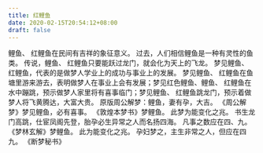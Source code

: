 ```yaml
---
title: 红鲤鱼
date: 2020-02-15T20:54:12+08:00
draft: false
---
```


鲤鱼、 红鲤鱼在民间有吉祥的象征意义。
过去，人们相信鲤鱼是一种有灵性的鱼类。
传说，鲤鱼、 红鲤鱼只要能跃过龙门，就会化为天上的飞龙。
梦见鲤鱼、 红鲤鱼，代表的是做梦人学业上的成功与事业上的发展。
梦见鲤鱼、 红鲤鱼在鱼塘里游来游去，表明做梦人在事业上会有发展；梦见红色鲤鱼、鲤鱼、 红鲤鱼在水中蹦跳，预示做梦人家里将有喜事临门；梦见鲤鱼、 红鲤鱼跳龙门，预示着做梦人将飞黄腾达，大富大贵。
原版周公解梦：鲤鱼，妻有孕，大吉。
《周公解梦》梦见鲤鱼，必有喜事。
《敦煌本梦书》梦鲤鱼。
此梦为能变化之兆。
书生龙门高跳，仕宦凤阁先登，胎孕必生异常之人而名扬四海。
凡事之数应在四、九。
《梦林玄解》梦鲤鱼。
此为能变化之兆。
孕妇梦之，主生非常之人，但应在四九。
《断梦秘书》